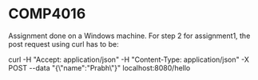 # COMP4016

Assignment done on a Windows machine. For step 2 for assignment1, the post request using curl has to be:

curl -H "Accept: application/json" -H "Content-Type: application/json" -X POST --data "{\\"name\":\"Prabh\\"}" localhost:8080/hello
